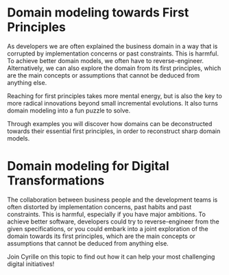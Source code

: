 # Domain modeling towards First Principles 

As developers we are often explained the business domain in a way that is corrupted by implementation concerns or past constraints. This is harmful. To achieve better domain models, we often have to reverse-engineer. Alternatively, we can also explore the domain from its first principles, which are the main concepts or assumptions that cannot be deduced from anything else.

Reaching for first principles takes more mental energy, but is also the key to more radical innovations beyond small incremental evolutions. It also turns domain modeling into a fun puzzle to solve.

Through examples you will discover how domains can be deconstructed towards their essential first principles, in order to reconstruct sharp domain models.



# Domain modeling for Digital Transformations 

The collaboration between business people and the development teams is often distorted by implementation concerns, past habits and past constraints. This is harmful, especially if you have major ambitions. To achieve better software, developers could try to reverse-engineer from the given specifications, or you could embark into a joint exploration of the domain towards its first principles, which are the main concepts or assumptions that cannot be deduced from anything else.  

Join Cyrille on this topic to find out how it can help your most challenging digital initiatives!
